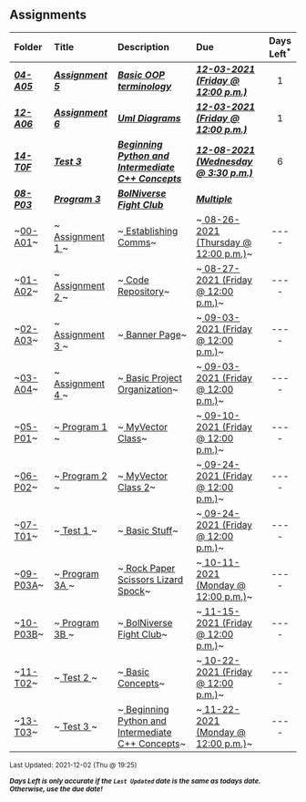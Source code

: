 ## Assignments

| Folder | Title | Description | Due | Days Left<sup>*</sup> |
|:------|:------|:------|:------|:-----:|
| ***<a href="https://github.com/rugbyprof/2143-Object-Oriented-Programming/tree/master/Assignments/04-A05">04-A05</a>*** | ***<a href="https://github.com/rugbyprof/2143-Object-Oriented-Programming/tree/master/Assignments/04-A05"> Assignment 5 </a>*** | ***<a href="https://github.com/rugbyprof/2143-Object-Oriented-Programming/tree/master/Assignments/04-A05"> Basic OOP terminology</a>*** | ***<a href="https://github.com/rugbyprof/2143-Object-Oriented-Programming/tree/master/Assignments/04-A05"> 12-03-2021 (Friday @ 12:00 p.m.)</a>*** | 1 |
| ***<a href="https://github.com/rugbyprof/2143-Object-Oriented-Programming/tree/master/Assignments/12-A06">12-A06</a>*** | ***<a href="https://github.com/rugbyprof/2143-Object-Oriented-Programming/tree/master/Assignments/12-A06"> Assignment 6 </a>*** | ***<a href="https://github.com/rugbyprof/2143-Object-Oriented-Programming/tree/master/Assignments/12-A06"> Uml Diagrams</a>*** | ***<a href="https://github.com/rugbyprof/2143-Object-Oriented-Programming/tree/master/Assignments/12-A06"> 12-03-2021 (Friday @ 12:00 p.m.)</a>*** | 1 |
| ***<a href="https://github.com/rugbyprof/2143-Object-Oriented-Programming/tree/master/Assignments/14-T0F">14-T0F</a>*** | ***<a href="https://github.com/rugbyprof/2143-Object-Oriented-Programming/tree/master/Assignments/14-T0F"> Test 3 </a>*** | ***<a href="https://github.com/rugbyprof/2143-Object-Oriented-Programming/tree/master/Assignments/14-T0F"> Beginning Python and Intermediate C++ Concepts</a>*** | ***<a href="https://github.com/rugbyprof/2143-Object-Oriented-Programming/tree/master/Assignments/14-T0F"> 12-08-2021 (Wednesday @ 3:30 p.m.)</a>*** | 6 |
| ***<a href="https://github.com/rugbyprof/2143-Object-Oriented-Programming/tree/master/Assignments/08-P03">08-P03</a>*** | ***<a href="https://github.com/rugbyprof/2143-Object-Oriented-Programming/tree/master/Assignments/08-P03"> Program 3 </a>*** | ***<a href="https://github.com/rugbyprof/2143-Object-Oriented-Programming/tree/master/Assignments/08-P03"> BolNiverse Fight Club</a>*** | ***<a href="https://github.com/rugbyprof/2143-Object-Oriented-Programming/tree/master/Assignments/08-P03"> Multiple</a>*** |  |
| ~<a href="https://github.com/rugbyprof/2143-Object-Oriented-Programming/tree/master/Assignments/00-A01">00-A01</a>~ | ~<a href="https://github.com/rugbyprof/2143-Object-Oriented-Programming/tree/master/Assignments/00-A01"> Assignment 1 </a>~ | ~<a href="https://github.com/rugbyprof/2143-Object-Oriented-Programming/tree/master/Assignments/00-A01"> Establishing Comms</a>~ | ~<a href="https://github.com/rugbyprof/2143-Object-Oriented-Programming/tree/master/Assignments/00-A01"> 08-26-2021 (Thursday @ 12:00 p.m.)</a>~ | ---- |
| ~<a href="https://github.com/rugbyprof/2143-Object-Oriented-Programming/tree/master/Assignments/01-A02">01-A02</a>~ | ~<a href="https://github.com/rugbyprof/2143-Object-Oriented-Programming/tree/master/Assignments/01-A02"> Assignment 2 </a>~ | ~<a href="https://github.com/rugbyprof/2143-Object-Oriented-Programming/tree/master/Assignments/01-A02"> Code Repository</a>~ | ~<a href="https://github.com/rugbyprof/2143-Object-Oriented-Programming/tree/master/Assignments/01-A02"> 08-27-2021 (Friday @ 12:00 p.m.)</a>~ | ---- |
| ~<a href="https://github.com/rugbyprof/2143-Object-Oriented-Programming/tree/master/Assignments/02-A03">02-A03</a>~ | ~<a href="https://github.com/rugbyprof/2143-Object-Oriented-Programming/tree/master/Assignments/02-A03"> Assignment 3 </a>~ | ~<a href="https://github.com/rugbyprof/2143-Object-Oriented-Programming/tree/master/Assignments/02-A03"> Banner Page</a>~ | ~<a href="https://github.com/rugbyprof/2143-Object-Oriented-Programming/tree/master/Assignments/02-A03"> 09-03-2021 (Friday @ 12:00 p.m.)</a>~ | ---- |
| ~<a href="https://github.com/rugbyprof/2143-Object-Oriented-Programming/tree/master/Assignments/03-A04">03-A04</a>~ | ~<a href="https://github.com/rugbyprof/2143-Object-Oriented-Programming/tree/master/Assignments/03-A04"> Assignment 4 </a>~ | ~<a href="https://github.com/rugbyprof/2143-Object-Oriented-Programming/tree/master/Assignments/03-A04"> Basic Project Organization</a>~ | ~<a href="https://github.com/rugbyprof/2143-Object-Oriented-Programming/tree/master/Assignments/03-A04"> 09-03-2021 (Friday @ 12:00 p.m.)</a>~ | ---- |
| ~<a href="https://github.com/rugbyprof/2143-Object-Oriented-Programming/tree/master/Assignments/05-P01">05-P01</a>~ | ~<a href="https://github.com/rugbyprof/2143-Object-Oriented-Programming/tree/master/Assignments/05-P01"> Program 1 </a>~ | ~<a href="https://github.com/rugbyprof/2143-Object-Oriented-Programming/tree/master/Assignments/05-P01"> MyVector Class</a>~ | ~<a href="https://github.com/rugbyprof/2143-Object-Oriented-Programming/tree/master/Assignments/05-P01"> 09-10-2021 (Friday @ 12:00 p.m.)</a>~ | ---- |
| ~<a href="https://github.com/rugbyprof/2143-Object-Oriented-Programming/tree/master/Assignments/06-P02">06-P02</a>~ | ~<a href="https://github.com/rugbyprof/2143-Object-Oriented-Programming/tree/master/Assignments/06-P02"> Program 2 </a>~ | ~<a href="https://github.com/rugbyprof/2143-Object-Oriented-Programming/tree/master/Assignments/06-P02"> MyVector Class 2</a>~ | ~<a href="https://github.com/rugbyprof/2143-Object-Oriented-Programming/tree/master/Assignments/06-P02"> 09-24-2021 (Friday @ 12:00 p.m.)</a>~ | ---- |
| ~<a href="https://github.com/rugbyprof/2143-Object-Oriented-Programming/tree/master/Assignments/07-T01">07-T01</a>~ | ~<a href="https://github.com/rugbyprof/2143-Object-Oriented-Programming/tree/master/Assignments/07-T01"> Test 1 </a>~ | ~<a href="https://github.com/rugbyprof/2143-Object-Oriented-Programming/tree/master/Assignments/07-T01"> Basic Stuff</a>~ | ~<a href="https://github.com/rugbyprof/2143-Object-Oriented-Programming/tree/master/Assignments/07-T01"> 09-24-2021 (Friday @ 12:00 p.m.)</a>~ | ---- |
| ~<a href="https://github.com/rugbyprof/2143-Object-Oriented-Programming/tree/master/Assignments/09-P03A">09-P03A</a>~ | ~<a href="https://github.com/rugbyprof/2143-Object-Oriented-Programming/tree/master/Assignments/09-P03A"> Program 3A </a>~ | ~<a href="https://github.com/rugbyprof/2143-Object-Oriented-Programming/tree/master/Assignments/09-P03A"> Rock Paper Scissors Lizard Spock</a>~ | ~<a href="https://github.com/rugbyprof/2143-Object-Oriented-Programming/tree/master/Assignments/09-P03A"> 10-11-2021 (Monday @ 12:00 p.m.)</a>~ | ---- |
| ~<a href="https://github.com/rugbyprof/2143-Object-Oriented-Programming/tree/master/Assignments/10-P03B">10-P03B</a>~ | ~<a href="https://github.com/rugbyprof/2143-Object-Oriented-Programming/tree/master/Assignments/10-P03B"> Program 3B </a>~ | ~<a href="https://github.com/rugbyprof/2143-Object-Oriented-Programming/tree/master/Assignments/10-P03B"> BolNiverse Fight Club</a>~ | ~<a href="https://github.com/rugbyprof/2143-Object-Oriented-Programming/tree/master/Assignments/10-P03B"> 11-15-2021 (Friday @ 12:00 p.m.)</a>~ | ---- |
| ~<a href="https://github.com/rugbyprof/2143-Object-Oriented-Programming/tree/master/Assignments/11-T02">11-T02</a>~ | ~<a href="https://github.com/rugbyprof/2143-Object-Oriented-Programming/tree/master/Assignments/11-T02"> Test 2 </a>~ | ~<a href="https://github.com/rugbyprof/2143-Object-Oriented-Programming/tree/master/Assignments/11-T02"> Basic Concepts</a>~ | ~<a href="https://github.com/rugbyprof/2143-Object-Oriented-Programming/tree/master/Assignments/11-T02"> 10-22-2021 (Friday @ 12:00 p.m.)</a>~ | ---- |
| ~<a href="https://github.com/rugbyprof/2143-Object-Oriented-Programming/tree/master/Assignments/13-T03">13-T03</a>~ | ~<a href="https://github.com/rugbyprof/2143-Object-Oriented-Programming/tree/master/Assignments/13-T03"> Test 3 </a>~ | ~<a href="https://github.com/rugbyprof/2143-Object-Oriented-Programming/tree/master/Assignments/13-T03"> Beginning Python and Intermediate C++ Concepts</a>~ | ~<a href="https://github.com/rugbyprof/2143-Object-Oriented-Programming/tree/master/Assignments/13-T03"> 11-22-2021 (Monday @ 12:00 p.m.)</a>~ | ---- |

<sup>Last Updated: 2021-12-02 (Thu @ 19:25)</sup> 

<sup>***Days Left is only accurate if the `Last Updated` date is the same as todays date. Otherwise, use the due date!***</sup> 
